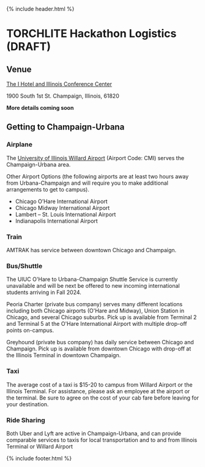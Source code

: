 {% include header.html %}

# TORCHLITE Hackathon Logistics (**DRAFT**)

## Venue
<a href="https://researchpark.illinois.edu/about/amenities/i-hotel-and-conference-center/">The I Hotel and Illinois Conference Center</a>

1900 South 1st St.
Champaign, Illinois, 61820

**More details coming soon**

## Getting to Champaign-Urbana
### Airplane
The [University of Illinois Willard Airport](https://iflycu.com/) (Airport Code: CMI) serves the Champaign-Urbana area.

Other Airport Options (the following airports are at least two hours away from Urbana-Champaign and will require you to make additional arrangements to get to campus).
* Chicago O’Hare International Airport
* Chicago Midway International Airport
* Lambert – St. Louis International Airport
* Indianapolis International Airport

### Train
AMTRAK has service between downtown Chicago and Champaign.

### Bus/Shuttle
The UIUC O'Hare to Urbana-Champaign Shuttle Service is currently unavailable and will be next be offered to new incoming international students arriving in Fall 2024.

Peoria Charter (private bus company) serves many different locations including both Chicago airports (O'Hare and Midway), Union Station in Chicago, and several Chicago suburbs. Pick up is available from Terminal 2 and Terminal 5 at the O'Hare International Airport with multiple drop-off points on-campus.

Greyhound (private bus company) has daily service between Chicago and Champaign. Pick up is available from downtown Chicago with drop-off at the Illinois Terminal in downtown Champaign.

### Taxi
The average cost of a taxi is $15-20 to campus from Willard Airport or the Illinois Terminal. For assistance, please ask an employee at the airport or the terminal. Be sure to agree on the cost of your cab fare before leaving for your destination.

### Ride Sharing
Both Uber and Lyft are active in Champaign-Urbana, and can provide comparable services to taxis for local transportation and to and from Illinois Terminal or Willard Airport

{% include footer.html %}
